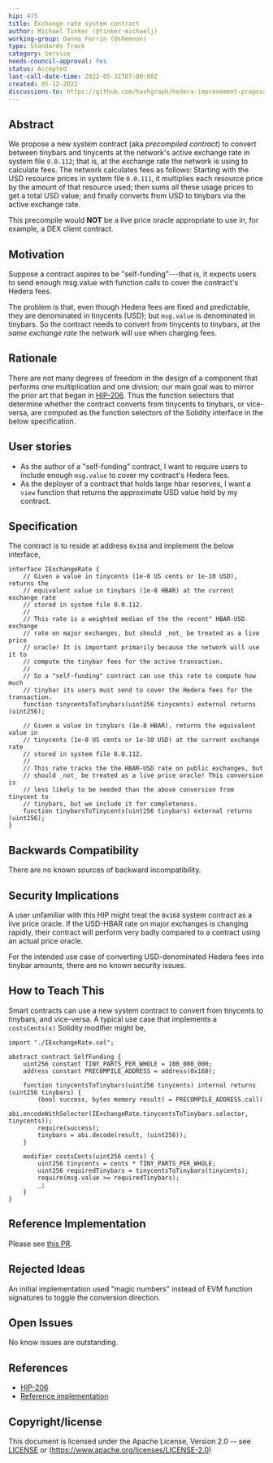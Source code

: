 ```yaml
---
hip: 475
title: Exchange rate system contract
author: Michael Tinker (@tinker-michaelj)
working-group: Danno Ferrin (@shemnon)
type: Standards Track
category: Service
needs-council-approval: Yes
status: Accepted
last-call-date-time: 2022-05-31T07:00:00Z
created: 05-12-2022
discussions-to: https://github.com/hashgraph/hedera-improvement-proposal/discussions/474
---
```


## Abstract

We propose a new system contract (aka _precompiled contract_) to convert between tinybars and tinycents at the network's
active exchange rate in system file `0.0.112`; that is, at the exchange rate the network is using to calculate fees. 
The network calculates fees as follows: Starting with the USD resource prices in system file `0.0.111`, it multiplies each 
resource price by the amount of that resource used; then sums all these usage prices to get a total USD value; and finally 
converts from USD to tinybars via the active exchange rate.

This precompile would **NOT** be a live price oracle appropriate to use in, for example, a DEX client contract.

## Motivation

Suppose a contract aspires to be "self-funding"---that is, it expects users to send enough msg.value with function calls 
to cover the contract's Hedera fees.

The problem is that, even though Hedera fees are fixed and predictable, they are denominated in tinycents (USD); but 
`msg.value` is denominated in tinybars.  So the contract needs to convert from tinycents to tinybars, at the 
_same exchange rate_ the network will use when charging fees.

## Rationale

There are not many degrees of freedom in the design of a component that performs one multiplication and one division; 
our main goal was to mirror the prior art that began in [HIP-206](https://hips.hedera.com/hip/hip-206). Thus the function 
selectors that determine whether the contract converts from tinycents to tinybars, or vice-versa, are computed as the
function selectors of the Solidity interface in the below specification.
 
## User stories

- As the author of a "self-funding" contract, I want to require users to include enough `msg.value` to cover my contract's Hedera fees.
- As the deployer of a contract that holds large hbar reserves, I want a `view` function that returns the approximate USD value held by my contract.
  
## Specification

The contract is to reside at address `0x168` and implement the below interface,
```
interface IExchangeRate {
    // Given a value in tinycents (1e-8 US cents or 1e-10 USD), returns the 
    // equivalent value in tinybars (1e-8 HBAR) at the current exchange rate 
    // stored in system file 0.0.112. 
    // 
    // This rate is a weighted median of the the recent" HBAR-USD exchange 
    // rate on major exchanges, but should _not_ be treated as a live price 
    // oracle! It is important primarily because the network will use it to 
    // compute the tinybar fees for the active transaction. 
    // 
    // So a "self-funding" contract can use this rate to compute how much 
    // tinybar its users must send to cover the Hedera fees for the transaction.
    function tinycentsToTinybars(uint256 tinycents) external returns (uint256);

    // Given a value in tinybars (1e-8 HBAR), returns the equivalent value in 
    // tinycents (1e-8 US cents or 1e-10 USD) at the current exchange rate 
    // stored in system file 0.0.112. 
    // 
    // This rate tracks the the HBAR-USD rate on public exchanges, but 
    // should _not_ be treated as a live price oracle! This conversion is
    // less likely to be needed than the above conversion from tinycent to
    // tinybars, but we include it for completeness.
    function tinybarsToTinycents(uint256 tinybars) external returns (uint256);
}
```

## Backwards Compatibility

There are no known sources of backward incompatibility.

## Security Implications

A user unfamiliar with this HIP might treat the `0x168` system contract as a live price oracle. If the USD-HBAR 
rate on major exchanges is changing rapidly, their contract will perform very badly compared to a contract using 
an actual price oracle. 

For the intended use case of converting USD-denominated Hedera fees into tinybar amounts, there are no known
security issues.

## How to Teach This

Smart contracts can use a new system contract to convert from tinycents to tinybars, and vice-versa. A typical use case 
that implements a `costsCents(x)` Solidity modifier might be,
```
import "./IExchangeRate.sol";

abstract contract SelfFunding {
    uint256 constant TINY_PARTS_PER_WHOLE = 100_000_000;
    address constant PRECOMPILE_ADDRESS = address(0x168);

    function tinycentsToTinybars(uint256 tinycents) internal returns (uint256 tinybars) {
        (bool success, bytes memory result) = PRECOMPILE_ADDRESS.call(
            abi.encodeWithSelector(IExchangeRate.tinycentsToTinybars.selector, tinycents));
        require(success);
        tinybars = abi.decode(result, (uint256));
    }

    modifier costsCents(uint256 cents) {
        uint256 tinycents = cents * TINY_PARTS_PER_WHOLE;
        uint256 requiredTinybars = tinycentsToTinybars(tinycents);
        require(msg.value >= requiredTinybars);
        _;
    } 
}
```

## Reference Implementation

Please see [this PR](https://github.com/hashgraph/hedera-services/pull/3327).

## Rejected Ideas

An initial implementation used "magic numbers" instead of EVM function signatures to toggle the conversion direction.

## Open Issues

No know issues are outstanding.

## References

- [HIP-206](https://hips.hedera.com/hip/hip-206)
- [Reference implementation](https://github.com/hashgraph/hedera-services/pull/3327)

## Copyright/license

This document is licensed under the Apache License, Version 2.0 -- see [LICENSE](../LICENSE) or (https://www.apache.org/licenses/LICENSE-2.0)
